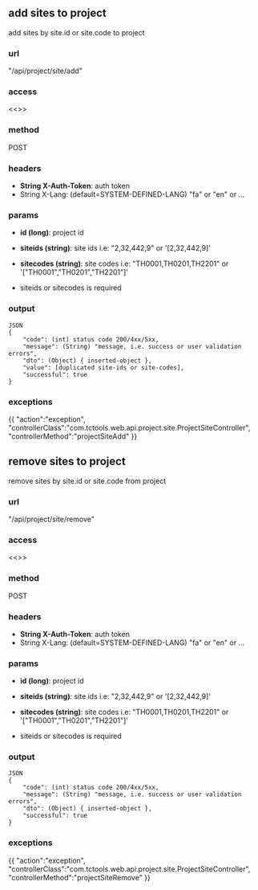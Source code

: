 ## add sites to project ##
add sites by site.id or site.code to project
### url ###
"/api/project/site/add"
### access ###
<<<access>>>
### method ###
POST
### headers ###
* **String X-Auth-Token**: auth token
* String X-Lang: (default=SYSTEM-DEFINED-LANG) "fa" or "en" or ...
### params ###
* **id (long)**: project id
* **siteids (string)**: site ids i.e: "2,32,442,9" or '[2,32,442,9]'
* **sitecodes (string)**: site codes i.e: "TH0001,TH0201,TH2201" or '["TH0001","TH0201","TH2201"]' 

* siteids or sitecodes is required 
### output ###
    JSON
    {
        "code": (int) status code 200/4xx/5xx,
        "message": (String) "message, i.e. success or user validation errors",
        "dto": (Object) { inserted-object },
        "value": [duplicated site-ids or site-codes],
        "successful": true
    }
### exceptions ###
{{
"action":"exception",
"controllerClass":"com.tctools.web.api.project.site.ProjectSiteController",
"controllerMethod":"projectSiteAdd"
}}





## remove sites to project ##
remove sites by site.id or site.code from project
### url ###
"/api/project/site/remove"
### access ###
<<<access>>>
### method ###
POST
### headers ###
* **String X-Auth-Token**: auth token
* String X-Lang: (default=SYSTEM-DEFINED-LANG) "fa" or "en" or ...
### params ###
* **id (long)**: project id
* **siteids (string)**: site ids i.e: "2,32,442,9" or '[2,32,442,9]'
* **sitecodes (string)**: site codes i.e: "TH0001,TH0201,TH2201" or '["TH0001","TH0201","TH2201"]' 

* siteids or sitecodes is required 
### output ###
    JSON
    {
        "code": (int) status code 200/4xx/5xx,
        "message": (String) "message, i.e. success or user validation errors",
        "dto": (Object) { inserted-object },
        "successful": true
    }
### exceptions ###
{{
"action":"exception",
"controllerClass":"com.tctools.web.api.project.site.ProjectSiteController",
"controllerMethod":"projectSiteRemove"
}}
